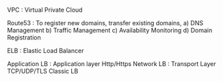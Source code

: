 VPC : Virtual Private Cloud

Route53 : To register new domains, transfer existing domains, 
a) DNS Management
b) Traffic Management
c) Availability Monitoring
d) Domain Registration

ELB : Elastic Load Balancer

Application LB : Application layer Http/Https
Network LB : Transport Layer TCP/UDP/TLS
Classic LB